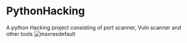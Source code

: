 # PythonHacking
A python Hacking project consisting of port scanner, Vuln scanner and other tools
![maxresdefault](https://user-images.githubusercontent.com/67270054/157121616-b4678997-c2d5-4933-89de-275859b10e56.jpg)
